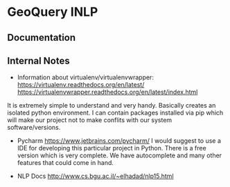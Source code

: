 GeoQuery INLP
=======


Documentation
-------------


Internal Notes
-------------
* Information about virtualenv/virtualenvwrapper:
https://virtualenv.readthedocs.org/en/latest/
https://virtualenvwrapper.readthedocs.org/en/latest/index.html

It is extremely simple to understand and very handy. Basically creates an isolated
python environment. I can contain packages installed via pip which will make
our project not to make conflits with our system software/versions.

* Pycharm
https://www.jetbrains.com/pycharm/
I would suggest to use a IDE for developing this particular project in Python.
There is a free version which is very complete. We have autocomplete and many
other features that could come in hand.

* NLP Docs
http://www.cs.bgu.ac.il/~elhadad/nlp15.html
